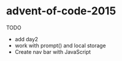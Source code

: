 # advent-of-code-2015

TODO
* add day2
* work with prompt() and local storage
* Create nav bar with JavaScript 
